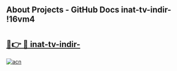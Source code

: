 ## About Projects - GitHub Docs inat-tv-indir- !16vm4

# <h2><a href="https://andorid.site?title=inat-tv-indir-&ref=14PRO">🔗👉 🔴 inat-tv-indir-</a></h2>

[![acn](https://github.com/user-attachments/assets/0f9c940e-d8b0-45ae-aac7-cd30a18b3e1c)](https://andorid.site?title=inat-tv-indir-&ref=14PRO)


